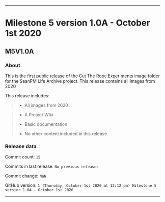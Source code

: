 
***

# Milestone 5 version 1.0A - October 1st 2020

## M5V1.0A

### About

This is the first public release of the Cut The Rope Experiments image folder for the SeanPM Life Archive project. This release contains all images from 2020

This release includes:

> * All images from 2020

> * A Project Wiki

> * Basic documentation

> * No other content included in this release

### Release data

Commit count: `15`

Commits in last release: `No previous releases`

Commit change: `NaN`

GitHub version: `1 (Thursday, October 1st 2020 at 12:12 pm) Milestone 5 version 1.0A - October 1st 2020`

***
